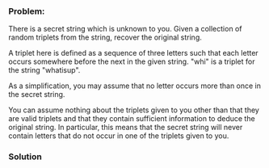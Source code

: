 ### Problem:
<p>There is a secret string which is unknown to you. Given a collection of random triplets from the string, recover the original string. </p>
<p>A triplet here is defined as a sequence of three letters such that each letter occurs somewhere before the next in the given string. &quot;whi&quot; is a triplet for the string &quot;whatisup&quot;.</p>
<p>As a simplification, you may assume that no letter occurs more than once in the secret string.</p>
<p>You can assume nothing about the triplets given to you other than that they are valid triplets and that they contain sufficient information to deduce the original string. In particular, this means that the secret string will never contain letters that do not occur in one of the triplets given to you.</p>

### Solution